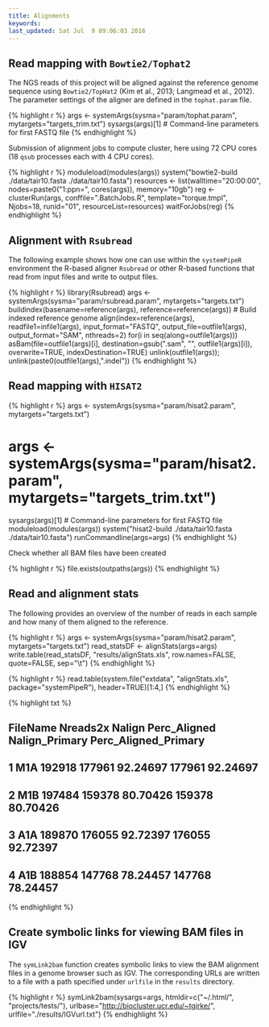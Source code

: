 ```yaml
---
title: Alignments
keywords: 
last_updated: Sat Jul  9 09:06:03 2016
---
```


## Read mapping with `Bowtie2/Tophat2`
The NGS reads of this project will be aligned against the reference genome
sequence using `Bowtie2/TopHat2` (Kim et al., 2013; Langmead et al., 2012). The
parameter settings of the aligner are defined in the `tophat.param`
file.


{% highlight r %}
args <- systemArgs(sysma="param/tophat.param", mytargets="targets_trim.txt")
sysargs(args)[1] # Command-line parameters for first FASTQ file
{% endhighlight %}

Submission of alignment jobs to compute cluster, here using 72 CPU cores (18 `qsub` processes each with 4 CPU cores).


{% highlight r %}
moduleload(modules(args))
system("bowtie2-build ./data/tair10.fasta ./data/tair10.fasta")
resources <- list(walltime="20:00:00", nodes=paste0("1:ppn=", cores(args)), memory="10gb")
reg <- clusterRun(args, conffile=".BatchJobs.R", template="torque.tmpl", Njobs=18, runid="01", 
                  resourceList=resources)
waitForJobs(reg)
{% endhighlight %}

## Alignment with `Rsubread`
The following example shows how one can use within the `systemPipeR` environment the R-based
aligner `Rsubread` or other R-based functions that read from input files and write to output files.


{% highlight r %}
library(Rsubread)
args <- systemArgs(sysma="param/rsubread.param", mytargets="targets.txt")
buildindex(basename=reference(args), reference=reference(args)) # Build indexed reference genome
align(index=reference(args), readfile1=infile1(args), input_format="FASTQ",
      output_file=outfile1(args), output_format="SAM", nthreads=2)
for(i in seq(along=outfile1(args))) asBam(file=outfile1(args)[i], destination=gsub(".sam", "", outfile1(args)[i]), overwrite=TRUE, indexDestination=TRUE)
unlink(outfile1(args)); unlink(paste0(outfile1(args),".indel"))
{% endhighlight %}

## Read mapping with `HISAT2`


{% highlight r %}
args <- systemArgs(sysma="param/hisat2.param", mytargets="targets.txt")
# args <- systemArgs(sysma="param/hisat2.param", mytargets="targets_trim.txt")
sysargs(args)[1] # Command-line parameters for first FASTQ file
moduleload(modules(args))
system("hisat2-build ./data/tair10.fasta ./data/tair10.fasta")
runCommandline(args=args)
{% endhighlight %}

Check whether all BAM files have been created


{% highlight r %}
file.exists(outpaths(args))
{% endhighlight %}

## Read and alignment stats

The following provides an overview of the number of reads in each sample
and how many of them aligned to the reference.


{% highlight r %}
args <- systemArgs(sysma="param/hisat2.param", mytargets="targets.txt")
read_statsDF <- alignStats(args=args) 
write.table(read_statsDF, "results/alignStats.xls", row.names=FALSE, quote=FALSE, sep="\t")
{% endhighlight %}


{% highlight r %}
read.table(system.file("extdata", "alignStats.xls", package="systemPipeR"), header=TRUE)[1:4,]
{% endhighlight %}

{% highlight txt %}
##   FileName Nreads2x Nalign Perc_Aligned Nalign_Primary Perc_Aligned_Primary
## 1      M1A   192918 177961     92.24697         177961             92.24697
## 2      M1B   197484 159378     80.70426         159378             80.70426
## 3      A1A   189870 176055     92.72397         176055             92.72397
## 4      A1B   188854 147768     78.24457         147768             78.24457
{% endhighlight %}


## Create symbolic links for viewing BAM files in IGV

The `symLink2bam` function creates symbolic links to view the BAM alignment files in a
genome browser such as IGV. The corresponding URLs are written to a file
with a path specified under `urlfile` in the `results` directory.


{% highlight r %}
symLink2bam(sysargs=args, htmldir=c("~/.html/", "projects/tests/"), 
            urlbase="http://biocluster.ucr.edu/~tgirke/", 
            urlfile="./results/IGVurl.txt")
{% endhighlight %}

